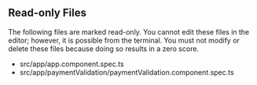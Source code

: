 ## Read-only Files
The following files are marked read-only. You cannot edit these files
in the editor; however, it is possible from the terminal. You must not
modify or delete these files because doing so results in a zero score.

* src/app/app.component.spec.ts
* src/app/paymentValidation/paymentValidation.component.spec.ts